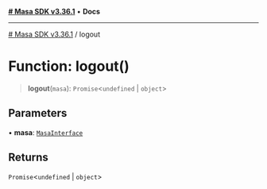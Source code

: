 [**# Masa SDK v3.36.1**](../README.md) • **Docs**

***

[# Masa SDK v3.36.1](../globals.md) / logout

# Function: logout()

> **logout**(`masa`): `Promise`\<`undefined` \| `object`\>

## Parameters

• **masa**: [`MasaInterface`](../interfaces/MasaInterface.md)

## Returns

`Promise`\<`undefined` \| `object`\>
